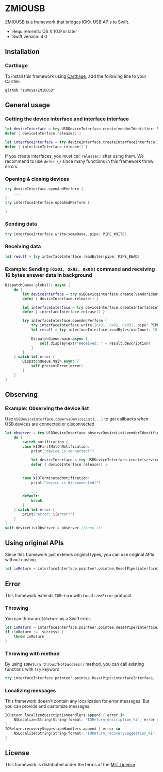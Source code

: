 # ZMIOUSB

ZMIOUSB is a framework that bridges IOKit USB APIs to Swift.

- Requirements: OS X 10.9 or later
- Swift version: 4.0

## Installation

### Carthage

To install this framework using [Carthage](https://github.com/Carthage/Carthage), add the following line to your Cartfile.

```
github "zumuya/ZMIOUSB"
```

## General usage

### Getting the device interface and interface interface

```swift
let deviceInterface = try USBDeviceInterface.create(vendorIdentifier: VENDOR_ID, productIdentifier: PRODUCT_ID)
defer { deviceInterface.release() }

let interfaceInterface = try deviceInterface.createInterfaceInterface()
defer { interfaceInterface.release() }
```
If you create interfaces, you must call `release()` after using them. We recommend to use `defer {}` since many functions in this framework throw errors.

### Opening & closing devices

```swift
try deviceInterface.openAndPerform {
	...
}
try interfaceInterface.openAndPerform {
	...
}
```

### Sending data

```swift
try interfaceInterface.write(someData, pipe: PIPE_WRITE)
```

### Receiving data

```swift
let result = try interfaceInterface.readBytes(pipe: PIPE_READ)
```

### Example: Sending `[0x01, 0x02, 0x03]` command and receiving 16 bytes answer data in background

```swift
DispatchQueue.global().async {
	do {
		let deviceInterface = try USBDeviceInterface.create(vendorIdentifier: VENDOR_ID, productIdentifier: PRODUCT_ID)
		defer { deviceInterface.release() }

		let interfaceInterface = try deviceInterface.createInterfaceInterface()
		defer { interfaceInterface.release() }

		try interfaceInterface.openAndPerform {
			try interfaceInterface.write([0x01, 0x02, 0x03], pipe: PIPE_WRITE)
			let result = try interfaceInterface.readBytes(minCount: 16, pipe: PIPE_READ)
			
			DispatchQueue.main.async {
				self.displayText("Received: " + result.description)
			}
		}
	} catch let error {
		DispatchQueue.main.async {
			self.presentError(error)
		}
	}
}
```

## Observing

### Example: Observing the device list

Use `USBDeviceInterface.observeDeviceList(...)` to get callbacks when USB devices are connected or disconnected.

```swift
let observer = try USBDeviceInterface.observeDeviceList(vendorIdentifier: VENDOR_ID, productIdentifier: PRODUCT_ID) { (notification, service) in
	do {
		switch notification {
		case kIOFirstMatchNotification:
			print("device is connected!")
		
			let deviceInterface = try USBDeviceInterface.create(service: service)
			defer { deviceInterface.release() }
			
			...
		case kIOTerminatedNotification:
			print("device is disconnected!")
			
			...
		default:
			break
		}
	} catch let error {
		print("error: \(error)")
	}
}
self.deviceListObserver = observer //keep it!
```

## Using original APIs

Since this framework just extends original types, you can use original APIs without casting.

```swift
let ioReturn = interfaceInterface.pointee?.pointee.ResetPipe(interfaceInterface, 1)
```

## Error

This framework extends `IOReturn` with `LocalizedError` protocol.

### Throwing

You can throw an `IOReturn` as a Swift error.

```swift
let ioReturn = interfaceInterface.pointee?.pointee.ResetPipe(interfaceInterface, 1)
if (ioReturn != .success) {
	throw ioReturn
}
```

### Throwing with method

By using `IOReturn.throwIfNotSuccess()` method, you can call existing functions with `try` keyword.

```swift
try interfaceInterface.pointee?.pointee.ResetPipe(interfaceInterface, 1).throwIfNotSuccess()
```

### Localizing messages

This framework doesn't contain any localization for error messages. But you can provide and customize messages.

```swift
IOReturn.localizedDescriptionHandlers.append { error in
	NSLocalizedString(String(format: "IOReturn_description_%i", error.rawValue), comment: "")
}
IOReturn.recoverySuggestionHandlers.append { error in
	NSLocalizedString(String(format: "IOReturn_recoverySuggestion_%i", error.rawValue), comment: "")
}
```

## License

This framework is distributed under the terms of the [MIT License](LICENSE).

